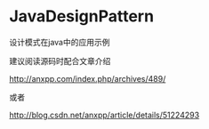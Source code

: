 # JavaDesignPattern
设计模式在java中的应用示例

建议阅读源码时配合文章介绍

http://anxpp.com/index.php/archives/489/

或者

http://blog.csdn.net/anxpp/article/details/51224293
